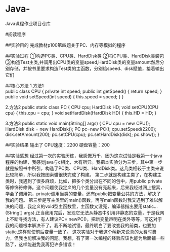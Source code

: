 # Java-
Java课程作业项目仓库

#阅读程序

##实验目的
完成教材p100第四题关于PC、内存等模拟的程序


##实验过程
①构造PC类、CPU类、HardDisk类
②将CPU类、HardDisk类装包
③构造Test主类,并调用出CPU类的变量speed,HardDisk类的变量amount然后分别存储，并按书里要求构造Test类的主函数，分别给speed、disk赋值，接着输出它们

##核心方法
1.方法1  
    public class CPU
{   private int speed;
    public int getSpeed()
    { return speed; }
    public void setSpeed(int speed)
    { this.speed = speed; }
}

2.方法2 
       public static class PC
    {   CPU cpu;
        HardDisk HD;
        void setCPU(CPU cpu)
        { this.cpu = cpu; }
        void setHardDisk(HardDisk HD)
        { this.HD = HD; }

3.方法3
     public static void main(String[] args)
        {   CPU cpu = new CPU();
            HardDisk disk = new HardDisk();
            PC pc=new PC();
            cpu.setSpeed(2200);
            disk.setAmount(200);
            pc.setCPU(cpu);
            pc.setHardDisk(disk);
            pc.show();
        }

##实验结果
输出了
CPU速度：2200
硬盘容量：200

##实验感想
  经过第一次的实验历练，我感慨万千，因为这次试验是我第一个java程序的构建，我感觉java与c相比，大有所异。我把本实验分为三步，其中第一步就是按照书中所引，构造了PC类、CPU类、HardDisk类。这几类相较于主类来说比较简单，所以我按图索骥很快完成了构建。
  第二步就是构建主类了，在构建主类时，我遇到了很多麻烦，比如，把多个类分出在不同的包中，用public private等修饰符修饰。这个问题使我定义的几个变量没有亮起来，后来我经过网上搜索，学会了调用包，private调用当类的变量，还有public把变量公共的方法，解决了我的问题。
  第三步是写主类里的main()函数，再写main函数时我又遇到了难以解决的问题，我定义的void型主函数里，主函数又没亮，编译器指出要用static...(String[] args),正当我用完后，发现它无法从静态中引用非静态的变量，于是我网上不断寻找方法，有人建议PC= newPC()，把新变量声明在类外等等，可这对于我的问题根本解决不了。我不断地试错，最终明白了要改变我的前类，也要加static,这样就使前后变量一致了。
  这次实验对于我这个萌新来说真的太费时费力，但我也能解决我的问题。我想，有了第一次编程的经验应该也能为后面铺一些路了，这样能避免我再犯许多错误！


